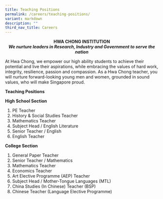 ```yaml
---
title: Teaching Positions
permalink: /careers/teaching-positions/
variant: markdown
description: ""
third_nav_title: Careers
---
```

<center><b>HWA CHONG INSTITUTION</b></center>

<center><b><i>We nurture leaders in Research, Industry and Government to serve the nation</i></b></center>

At Hwa Chong, we empower our high ability students to achieve their potential and live their aspirations, while embracing the values of hard work, integrity, resilience, passion and compassion. As a Hwa Chong teacher, you will nurture forward-looking young men and women, grounded in sound values, who will make Singapore proud.

**Teaching Positions**

**High&nbsp;School&nbsp;Section**

1.  PE&nbsp;Teacher
2.  History &amp; Social Studies Teacher
3.  Mathematics&nbsp;Teacher
4.  Subject Head / English Literature
5.  Senior Teacher / English
6.  English&nbsp;Teacher

**College Section**

1.  General Paper&nbsp;Teacher
2.  Senior Teacher /&nbsp;Mathematics
3.  Mathematics&nbsp;Teacher
4.  Economics Teacher
5.  Art Elective Programme (AEP) Teacher
6.  Subject Head / Mother-Tongue Languages (MTL)
7.  China Studies (In Chinese) Teacher (BSP)
8.  Chinese Teacher (Language Elective Programme)